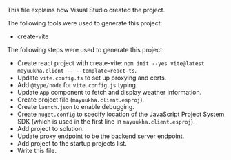This file explains how Visual Studio created the project.

The following tools were used to generate this project:
- create-vite

The following steps were used to generate this project:
- Create react project with create-vite: `npm init --yes vite@latest mayuukha.client -- --template=react-ts`.
- Update `vite.config.ts` to set up proxying and certs.
- Add `@type/node` for `vite.config.js` typing.
- Update `App` component to fetch and display weather information.
- Create project file (`mayuukha.client.esproj`).
- Create `launch.json` to enable debugging.
- Create `nuget.config` to specify location of the JavaScript Project System SDK (which is used in the first line in `mayuukha.client.esproj`).
- Add project to solution.
- Update proxy endpoint to be the backend server endpoint.
- Add project to the startup projects list.
- Write this file.
